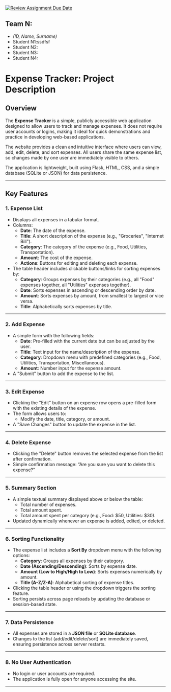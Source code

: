 [![Review Assignment Due Date](https://classroom.github.com/assets/deadline-readme-button-22041afd0340ce965d47ae6ef1cefeee28c7c493a6346c4f15d667ab976d596c.svg)](https://classroom.github.com/a/Z2qKazcY)
## Team N:

* _(ID, Name, Surname)_
* Student N1:ssdfsf
* Student N2:
* Student N3:
* Student N4:

# Expense Tracker: Project Description

## Overview

The **Expense Tracker** is a simple, publicly accessible web application designed to allow users to track and manage expenses. It does not require user accounts or logins, making it ideal for quick demonstrations and practice in developing web-based applications.

The website provides a clean and intuitive interface where users can view, add, edit, delete, and sort expenses. All users share the same expense list, so changes made by one user are immediately visible to others. 

The application is lightweight, built using Flask, HTML, CSS, and a simple database (SQLite or JSON) for data persistence.

---

## Key Features

### 1. Expense List
- Displays all expenses in a tabular format.
- Columns:
  - **Date**: The date of the expense.
  - **Title**: A short description of the expense (e.g., "Groceries", "Internet Bill").
  - **Category**: The category of the expense (e.g., Food, Utilities, Transportation).
  - **Amount**: The cost of the expense.
  - **Actions**: Buttons for editing and deleting each expense.
- The table header includes clickable buttons/links for sorting expenses by:
  - **Category**: Groups expenses by their categories (e.g., all "Food" expenses together, all "Utilities" expenses together).
  - **Date**: Sorts expenses in ascending or descending order by date.
  - **Amount**: Sorts expenses by amount, from smallest to largest or vice versa.
  - **Title**: Alphabetically sorts expenses by title.

---

### 2. Add Expense
- A simple form with the following fields:
  - **Date**: Pre-filled with the current date but can be adjusted by the user.
  - **Title**: Text input for the name/description of the expense.
  - **Category**: Dropdown menu with predefined categories (e.g., Food, Utilities, Transportation, Miscellaneous).
  - **Amount**: Number input for the expense amount.
- A "Submit" button to add the expense to the list.

---

### 3. Edit Expense
- Clicking the "Edit" button on an expense row opens a pre-filled form with the existing details of the expense.
- The form allows users to:
  - Modify the date, title, category, or amount.
- A "Save Changes" button to update the expense in the list.

---

### 4. Delete Expense
- Clicking the "Delete" button removes the selected expense from the list after confirmation.
- Simple confirmation message: “Are you sure you want to delete this expense?”

---

### 5. Summary Section
- A simple textual summary displayed above or below the table:
  - Total number of expenses.
  - Total amount spent.
  - Total amount spent per category (e.g., Food: $50, Utilities: $30).
- Updated dynamically whenever an expense is added, edited, or deleted.

---

### 6. Sorting Functionality
- The expense list includes a **Sort By** dropdown menu with the following options:
  - **Category**: Groups all expenses by their category.
  - **Date (Ascending/Descending)**: Sorts by expense date.
  - **Amount (Low to High/High to Low)**: Sorts expenses numerically by amount.
  - **Title (A-Z/Z-A)**: Alphabetical sorting of expense titles.
- Clicking the table header or using the dropdown triggers the sorting feature.
- Sorting persists across page reloads by updating the database or session-based state.

---

### 7. Data Persistence
- All expenses are stored in a **JSON file** or **SQLite database**.
- Changes to the list (add/edit/delete/sort) are immediately saved, ensuring persistence across server restarts.

---

### 8. No User Authentication
- No login or user accounts are required.
- The application is fully open for anyone accessing the site.

---
